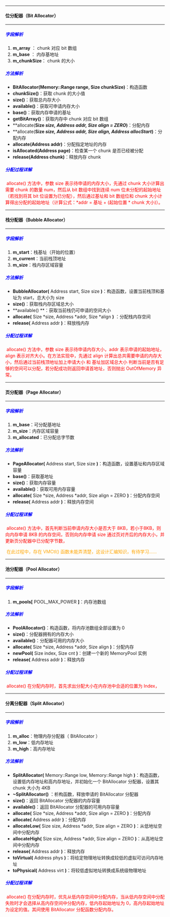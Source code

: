 

---

#### 位分配器（Bit Allocator）

---

##### <font color="blue">字段解析</font>

1.  **m_array** ： chunk 对应 bit 数组
2.  **m_base** ： 内存基地址
3.  **m_chunkSize**： chunk 的大小

##### <font color="blue">方法解析</font>

-  **BitAllocator(**Memory::Range range, Size chunkSize**)**：构造函数
-  **chunkSize()**：获取 chunk 的大小值
-  **size()**：获取总内存大小
-  **available()**：获取可申请内存大小
-  **base()**：获取内存申请的基址
-  **getBitArray()**：获取内存中 chunk 对应 bit 数组
-  **allocate(**Size *size, Address *addr, Size align = ZERO**)**：分配内存
-  **allocate(**Size *size, Address *addr, Size align, Address allocStart**)**：分配内存
-  **allocate(**Address addr**)**：分配指定地址的内存
-  **isAllocated(**Address page**)**：检查某一个 chunk 是否已经被分配
-  **release(**Address chunk**)**：释放内存 chunk

##### <font color="blue">分配过程详解</font>

​	<font color="red"> allocate() 方法中，参数 size 表示待申请的内存大小，先通过 chunk 大小计算出需要 chunk 的数量 num，然后从 bit  数组中找到连续 num 位未分配的起始地址（若找到将其 bit 位设置为已分配），然后通过基址和 bit 数组位和 chunk 大小计算得出分配的起始地址（计算公式：*addr = 基址 + (起始位置 * chunk 大小)）。</font>



---

#### 栈分配器（Bubble Allocator）

---

##### <font color="blue">字段解析</font>

1.  **m_start**：栈基址（开始的位置）
2.  **m_current**：当前栈顶地址
3.  **m_size**：栈内存区域容量

##### <font color="blue">方法解析</font>

-  **BubbleAllocator(** Address start, Size size **)**：构造函数，设置当前栈顶和基址为 start，总大小为 size
-  **size()**：获取栈内存区域总大小
-  **available() **：获取当前栈仍可申请的空间大小
-  **allocate(** Size *size, Address *addr, Size *align **)** ：分配栈内存空间
-  **release(** Address addr **)**：释放栈内存

##### <font color="blue">分配过程详解</font>

​	<font color="red">allocate() 方法中，参数 size 表示待申请内存大小，addr 表示申请的起始地址，align 表示对齐大小。在方法实现中，先通过 align 计算出总共需要申请的内存大小，然后通过当前栈顶地址加上申请大小 和 基址加区域总大小 判断当前是否有足够的空间可以分配，若分配成功则返回申请首地址，否则抛出 OutOfMemory 异常。</font>



---

#### 页分配器（Page Allocator）

---

##### <font color="blue">字段解析</font>

1.  **m_base**：可分配基地址
2.  **m_size**：内存区域容量
3.  **m_allocated**：已分配总字节数

##### <font color="blue">方法解析</font>

-  **PageAllocator(** Address start, Size size **)**：构造函数，设置基址和内存区域容量
-  **base()**：获取基地址
-  **size()**：获取内存容量
-  **available()**：获取可用内存容量
-  **allocate(** Size *size, Address *addr, Size align = ZERO **)**：分配内存空间
-  **release(** Address addr **)**：释放内存空间

##### <font color="blue">分配过程详解</font>

​	<font color="red">allocate() 方法中，首先判断当前申请内存大小是否大于 8KB，若小于8KB，则向内存申请 8KB 的内存空间，否则向内存申请 size 通过页对齐后的内存大小，并更新页分配器中已分配字节数，</font>

​	<font color="orange">在此过程中，存在 VMCtl() 函数未能弄清楚，这设计汇编知识，有待学习...... </font>



---

#### 池分配器（Pool Allocator）

---

##### <font color="blue">字段解析</font>

1.  **m_pools[** POOL_MAX_POWER **]**：内存池数组

##### <font color="blue">方法解析</font>

-  **PoolAllocator()**：构造函数，将内存池数组全部设置为 0
-  **size()**：分配器拥有的内存大小
-  **available()**：分配器可用的内存大小
-  **allocate(** Size *size, Address *addr, Size align **)**：分配内存
-  **newPool(** Size index, Size cnt **)**：创建一个新的 MemoryPool 实例
-  **release(** Address addr **)**：释放内存

##### <font color="blue">分配过程详解</font>

​	<font color="red">allocate() 在分配内存时，首先求出分配大小在内存池中合适的位置为 Index， </font>

---

#### 分离分配器（Split Allocator）

---

##### <font color="blue">字段解析</font>

1.  **m_alloc**：物理内存分配器（ BitAllocator ）
2.  **m_low**：低内存地址
3.  **m_high**：高内存地址

##### <font color="blue">方法解析</font>

*  **SplitAllocator(** Memory::Range low, Memory::Range high **)**：构造函数，设置低内存地址和高内存地址，并初始化一个 BitAllocator 分配器，设置其 chunk 大小为 4KB
*  **~SplitAllocator()** ：析构函数，释放申请的 BitAllocator 分配器
*  **size()**：返回 BitAllocator 分配器的内存容量
*  **available()**：返回 BitAllocator 分配器的可用内存容量
*  **allocate(** Size *size, Address *addr, Size align = ZERO **)**：分配内存
*  **allocate(** Address addr **)**：分配内存
*  **allocateLow(** Size size, Address *addr, Size align = ZERO **)**：从低地址空间中分配内存
*  **allocateHigh(** Size size, Address *addr, Size align = ZERO **)**：从高地址空间中分配内存
*  **release(** Address addr **)**：释放内存
*  **toVirtual(** Address phys **)**：将给定物理地址转换成较低的虚拟可访问内存地址
*  **toPhysical(** Address virt **)**：将较低虚拟地址转换成系统级物理地址

##### <font color="blue">分配过程详解</font>

​	<font color="red">allocate() 在分配内存时，优先从低内存空间中分配内存，当从低内存空间中分配失败时才会选择从高内存空间中分配内存，低内存起始地址为 0，高内存起始地址为设定的值。其间使用 BitAllocator 分配函数分配内存。</font>